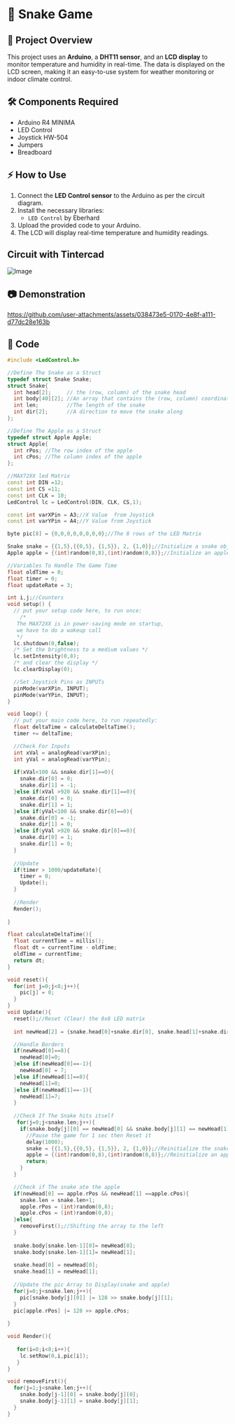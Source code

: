 # 🐍 Snake Game   

## 📌 Project Overview  
This project uses an **Arduino**, a **DHT11 sensor**, and an **LCD display** to monitor temperature and humidity in real-time. The data is displayed on the LCD screen, making it an easy-to-use system for weather monitoring or indoor climate control.  

## 🛠️ Components Required  
- Arduino R4 MINIMA
- LED Control
- Joystick HW-504
- Jumpers 
- Breadboard  

## ⚡ How to Use  
1. Connect the **LED Control sensor** to the Arduino as per the circuit diagram.  
2. Install the necessary libraries:  
   - `LED Control` by Eberhard  
3. Upload the provided code to your Arduino.  
4. The LCD will display real-time temperature and humidity readings.

## Circuit with Tintercad
![Image](https://github.com/user-attachments/assets/595af3b4-d5da-46cf-81d9-a8bb1df55efd)

## 📷 Demonstration  
https://github.com/user-attachments/assets/038473e5-0170-4e8f-a111-d77dc28e163b

## 📝 Code  
```cpp
#include <LedControl.h>

//Define The Snake as a Struct
typedef struct Snake Snake;
struct Snake{
  int head[2];     // the (row, column) of the snake head
  int body[40][2]; //An array that contains the (row, column) coordinates
  int len;         //The length of the snake 
  int dir[2];      //A direction to move the snake along
};

//Define The Apple as a Struct
typedef struct Apple Apple;
struct Apple{
  int rPos; //The row index of the apple
  int cPos; //The column index of the apple
};

//MAX72XX led Matrix
const int DIN =12;
const int CS =11;
const int CLK = 10;
LedControl lc = LedControl(DIN, CLK, CS,1);

const int varXPin = A3;//X Value  from Joystick
const int varYPin = A4;//Y Value from Joystick

byte pic[8] = {0,0,0,0,0,0,0,0};//The 8 rows of the LED Matrix

Snake snake = {{1,5},{{0,5}, {1,5}}, 2, {1,0}};//Initialize a snake object
Apple apple = {(int)random(0,8),(int)random(0,8)};//Initialize an apple object

//Variables To Handle The Game Time
float oldTime = 0;
float timer = 0;
float updateRate = 3;

int i,j;//Counters
void setup() {
  // put your setup code here, to run once:
    /*
   The MAX72XX is in power-saving mode on startup,
   we have to do a wakeup call
   */
  lc.shutdown(0,false);
  /* Set the brightness to a medium values */
  lc.setIntensity(0,8);
  /* and clear the display */
  lc.clearDisplay(0);

  //Set Joystick Pins as INPUTs
  pinMode(varXPin, INPUT);
  pinMode(varYPin, INPUT);
}

void loop() {
  // put your main code here, to run repeatedly:
  float deltaTime = calculateDeltaTime();
  timer += deltaTime;

  //Check For Inputs
  int xVal = analogRead(varXPin);
  int yVal = analogRead(varYPin);
  
  if(xVal<100 && snake.dir[1]==0){
    snake.dir[0] = 0;
    snake.dir[1] = -1;
  }else if(xVal >920 && snake.dir[1]==0){
    snake.dir[0] = 0;
    snake.dir[1] = 1;
  }else if(yVal<100 && snake.dir[0]==0){
    snake.dir[0] = -1;
    snake.dir[1] = 0;
  }else if(yVal >920 && snake.dir[0]==0){
    snake.dir[0] = 1;
    snake.dir[1] = 0;
  }
  
  //Update
  if(timer > 1000/updateRate){
    timer = 0;
    Update();
  }
  
  //Render
  Render();
  
}

float calculateDeltaTime(){
  float currentTime = millis();
  float dt = currentTime - oldTime;
  oldTime = currentTime;
  return dt;
}

void reset(){
  for(int j=0;j<8;j++){
    pic[j] = 0;
  }
}
void Update(){
  reset();//Reset (Clear) the 8x8 LED matrix
  
  int newHead[2] = {snake.head[0]+snake.dir[0], snake.head[1]+snake.dir[1]};

  //Handle Borders
  if(newHead[0]==8){
    newHead[0]=0;
  }else if(newHead[0]==-1){
    newHead[0] = 7;
  }else if(newHead[1]==8){
    newHead[1]=0;
  }else if(newHead[1]==-1){
    newHead[1]=7;
  }
  
  //Check If The Snake hits itself
   for(j=0;j<snake.len;j++){
    if(snake.body[j][0] == newHead[0] && snake.body[j][1] == newHead[1]){
      //Pause the game for 1 sec then Reset it
      delay(1000);
      snake = {{1,5},{{0,5}, {1,5}}, 2, {1,0}};//Reinitialize the snake object
      apple = {(int)random(0,8),(int)random(0,8)};//Reinitialize an apple object
      return;
    }
  }

  //Check if The snake ate the apple
  if(newHead[0] == apple.rPos && newHead[1] ==apple.cPos){
    snake.len = snake.len+1;
    apple.rPos = (int)random(0,8);
    apple.cPos = (int)random(0,8);
  }else{
    removeFirst();//Shifting the array to the left
  }
  
  snake.body[snake.len-1][0]= newHead[0];
  snake.body[snake.len-1][1]= newHead[1];
  
  snake.head[0] = newHead[0];
  snake.head[1] = newHead[1];
  
  //Update the pic Array to Display(snake and apple)
  for(j=0;j<snake.len;j++){
    pic[snake.body[j][0]] |= 128 >> snake.body[j][1];
  }
  pic[apple.rPos] |= 128 >> apple.cPos;
  
}

void Render(){
  
   for(i=0;i<8;i++){
    lc.setRow(0,i,pic[i]);
   }
}

void removeFirst(){
  for(j=1;j<snake.len;j++){
    snake.body[j-1][0] = snake.body[j][0];
    snake.body[j-1][1] = snake.body[j][1];
  }
}
